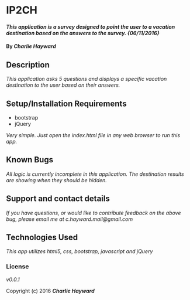 # IP2CH

#### _This application is a survey designed to point the user to a vacation destination based on the answers to the survey. {06/11/2016}_

#### By _**Charlie Hayward**_

## Description

_This application asks 5 questions and displays a specific vacation destination to the user based on their answers._

## Setup/Installation Requirements

* bootstrap
* jQuery

_Very simple. Just open the index.html file in any web browser to run this app._

## Known Bugs

_All logic is currently incomplete in this application. The destination results are showing when they should be hidden._

## Support and contact details

_If you have questions, or would like to contribute feedback on the above bug, please email me at c.hayward.mail@gmail.com_

## Technologies Used

_This app utilizes html5, css, bootstrap, javascript and jQuery_

### License

*v0.0.1*

Copyright (c) 2016 **_Charlie Hayward_**
